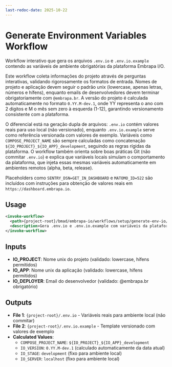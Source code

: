 ```yaml
---
last-redoc-date: 2025-10-22
---
```


# Generate Environment Variables Workflow

Workflow interativo que gera os arquivos `.env.io` e `.env.io.example` contendo as variáveis de ambiente obrigatórias da plataforma Embrapa I/O.

Este workflow coleta informações do projeto através de perguntas interativas, validando rigorosamente os formatos de entrada. Nomes de projeto e aplicação devem seguir o padrão unix (lowercase, apenas letras, números e hífens), enquanto emails de desenvolvedores devem terminar obrigatoriamente com `@embrapa.br`. A versão do projeto é calculada automaticamente no formato `0.YY.M-dev.1`, onde YY representa o ano com 2 dígitos e M o mês sem zero à esquerda (1-12), garantindo versionamento consistente com a plataforma.

O diferencial está na geração dupla de arquivos: `.env.io` contém valores reais para uso local (não versionado), enquanto `.env.io.example` serve como referência versionada com valores de exemplo. Variáveis como `COMPOSE_PROJECT_NAME` são sempre calculadas como concatenação `${IO_PROJECT}_${IO_APP}_development`, seguindo as regras rígidas da plataforma. O workflow também orienta sobre boas práticas Git (não commitar `.env.io`) e explica que variáveis locais simulam o comportamento da plataforma, que injeta essas mesmas variáveis automaticamente em ambientes remotos (alpha, beta, release).

Placeholders como `SENTRY_DSN=GET_IN_DASHBOARD` e `MATOMO_ID=522` são incluídos com instruções para obtenção de valores reais em `https://dashboard.embrapa.io`.

## Usage

```xml
<invoke-workflow>
  <path>{project-root}/bmad/embrapa-io/workflows/setup/generate-env-io/workflow.yaml</path>
  <description>Gera .env.io e .env.io.example com variáveis da plataforma</description>
</invoke-workflow>
```

## Inputs

- **IO_PROJECT**: Nome unix do projeto (validado: lowercase, hífens permitidos)
- **IO_APP**: Nome unix da aplicação (validado: lowercase, hífens permitidos)
- **IO_DEPLOYER**: Email do desenvolvedor (validado: @embrapa.br obrigatório)

## Outputs

- **File 1**: `{project-root}/.env.io` - Variáveis reais para ambiente local (não commitar)
- **File 2**: `{project-root}/.env.io.example` - Template versionado com valores de exemplo
- **Calculated Values**:
  - `COMPOSE_PROJECT_NAME`: `${IO_PROJECT}_${IO_APP}_development`
  - `IO_VERSION`: `0.YY.M-dev.1` (calculado automaticamente da data atual)
  - `IO_STAGE`: `development` (fixo para ambiente local)
  - `IO_SERVER`: `localhost` (fixo para ambiente local)
